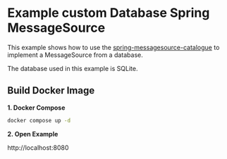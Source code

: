 # Example custom Database Spring MessageSource

This example shows how to use the [spring-messagesource-catalogue](https://github.com/alaugks/spring-messagesource-catalog) to implement a MessageSource from a database.

The database used in this example is SQLite.

## Build Docker Image

**1. Docker Compose**

```bash
docker compose up -d
```

**2. Open Example**

http://localhost:8080
